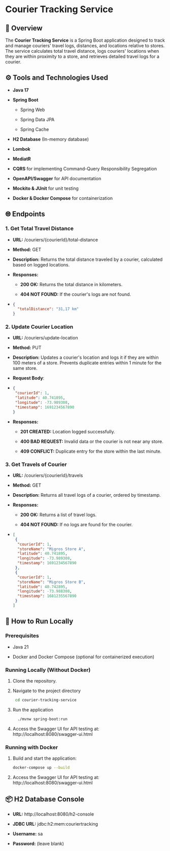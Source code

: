 Courier Tracking Service
========================

📖 Overview
-----------

The **Courier Tracking Service** is a Spring Boot application designed to track and manage couriers' travel logs, distances, and locations relative to stores. The service calculates total travel distance, logs couriers' locations when they are within proximity to a store, and retrieves detailed travel logs for a courier.

⚙️ Tools and Technologies Used
------------------------------

*   **Java 17**

*   **Spring Boot**

    *   Spring Web

    *   Spring Data JPA

    *   Spring Cache

*   **H2 Database** (In-memory database)

*   **Lombok**

*   **MediatR**

*   **CQRS** for implementing Command-Query Responsibility Segregation

*   **OpenAPI/Swagger** for API documentation

*   **Mockito & JUnit** for unit testing

*   **Docker & Docker Compose** for containerization


🌐 Endpoints
------------

### 1\. **Get Total Travel Distance**

*   **URL:** /couriers/{courierId}/total-distance

*   **Method:** GET

*   **Description:** Returns the total distance traveled by a courier, calculated based on logged locations.

*   **Responses:**

    *   **200 OK:** Returns the total distance in kilometers.

    *   **404 NOT FOUND:** If the courier's logs are not found.

*  ```json
   {
     "totalDistance": "31,17 km"
   }

### 2\. **Update Courier Location**

*   **URL:** /couriers/update-location

*   **Method:** PUT

*   **Description:** Updates a courier's location and logs it if they are within 100 meters of a store. Prevents duplicate entries within 1 minute for the same store.

*   **Request Body**:

*   ```json
    { 
     "courierId": 1,
     "latitude": 40.741895,
     "longitude": -73.989308,
     "timestamp": 1691234567890
    }

*   **Responses:**

    *   **201 CREATED:** Location logged successfully.

    *   **400 BAD REQUEST:** Invalid data or the courier is not near any store.

    *   **409 CONFLICT:** Duplicate entry for the store within the last minute.


### 3\. **Get Travels of Courier**

*   **URL:** /couriers/{courierId}/travels

*   **Method:** GET

*   **Description:** Returns all travel logs of a courier, ordered by timestamp.

*   **Responses:**

    *   **200 OK:** Returns a list of travel logs.

    *   **404 NOT FOUND:** If no logs are found for the courier.

  *   ```json
      [
       {
        "courierId": 1,
        "storeName": "Migros Store A",
        "latitude": 40.741895,
        "longitude": -73.989308,
        "timestamp": 1691234567890
       },
       {
        "courierId": 1,
        "storeName": "Migros Store B",
        "latitude": 40.742895,
        "longitude": -73.988308,
        "timestamp": 1681235567890
       }
      ]
🚀 How to Run Locally
---------------------

### Prerequisites

*   Java 21

*   Docker and Docker Compose (optional for containerized execution)


### Running Locally (Without Docker)

1. Clone the repository.

2. Navigate to the project directory
    ```bash
     cd courier-tracking-service

3. Run the application
   ```bash
     ./mvnw spring-boot:run

4.  Access the Swagger UI for API testing at: http://localhost:8080/swagger-ui.html


### Running with Docker

1.  Build and start the application:
    ```bash
    docker-compose up --build

2.  Access the Swagger UI for API testing at: http://localhost:8080/swagger-ui.html


📦 H2 Database Console
----------------------

*   **URL:** http://localhost:8080/h2-console

*   **JDBC URL:** jdbc:h2:mem:couriertracking

*   **Username:** sa

*   **Password:** (leave blank)